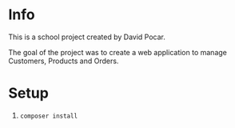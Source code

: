 # Info

This is a school project created by David Pocar.

The goal of the project was to create a web application to manage Customers, Products and Orders.

# Setup

1. `composer install`
